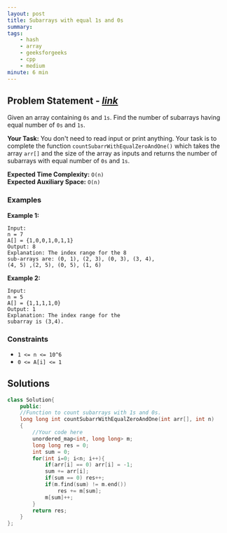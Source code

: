 ```yaml
---
layout: post
title: Subarrays with equal 1s and 0s  
summary:
tags:
    - hash
    - array
    - geeksforgeeks
    - cpp
    - medium
minute: 6 min
---
```


## Problem Statement - [*link*](https://practice.geeksforgeeks.org/problems/zero-sum-subarrays1825/0/)  

Given an array containing `0s` and `1s`. Find the number of subarrays having equal number of `0s` and `1s`.


**Your Task:** 
You don't need to read input or print anything. Your task is to complete the function `countSubarrWithEqualZeroAndOne()` which takes the array `arr[]` and the size of the array as inputs and returns the number of subarrays with equal number of `0s` and `1s`.


**Expected Time Complexity:** `O(n)`  
**Expected Auxiliary Space:** `O(n)`

### Examples

**Example 1:**   
```
Input:
n = 7
A[] = {1,0,0,1,0,1,1}
Output: 8
Explanation: The index range for the 8 
sub-arrays are: (0, 1), (2, 3), (0, 3), (3, 4), 
(4, 5) ,(2, 5), (0, 5), (1, 6)
```

**Example 2:**   
```
Input:
n = 5
A[] = {1,1,1,1,0}
Output: 1
Explanation: The index range for the 
subarray is (3,4).
```

### Constraints

+ `1 <= n <= 10^6`
+ `0 <= A[i] <= 1`

## Solutions

```cpp
class Solution{
    public:
    //Function to count subarrays with 1s and 0s.
    long long int countSubarrWithEqualZeroAndOne(int arr[], int n)
    {
        //Your code here
        unordered_map<int, long long> m;
        long long res = 0;
        int sum = 0;
        for(int i=0; i<n; i++){
            if(arr[i] == 0) arr[i] = -1;
            sum += arr[i];
            if(sum == 0) res++;
            if(m.find(sum) != m.end())
                res += m[sum];
            m[sum]++;
        }
        return res;
    }
};
```

